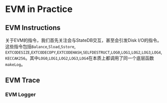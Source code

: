 # EVM in Practice

## EVM Instructions

关于EVM的指令，我们首先关注会与StateDB交互，甚至会引发Disk I/O的指令。这些指令包括`Balance`,`Sload`,`Sstore`, `EXTCODESIZE`,`EXTCODECOPY`,`EXTCODEHASH`,`SELFDESTRUCT`,`LOG0`,`LOG1`,`LOG2`,`LOG3`,`LOG4`,`KECCAK256`。其中`LOG0`,`LOG1`,`LOG2`,`LOG3`,`LOG4`在本质上都调用了同一个底层函数`makeLog`。

## EVM Trace

### EVM Logger